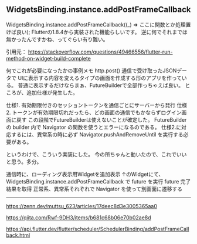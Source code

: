 

## WidgetsBinding.instance.addPostFrameCallback


WidgetsBinding.instance.addPostFrameCallback((_) => ここに関数とか処理置けば良い);
Flutterの1.8.4から実装された機能らしいです。
逆に何でそれまでは無かったんですかね、ってぐらい有り難い。

引用元：
https://stackoverflow.com/questions/49466556/flutter-run-method-on-widget-build-complete

何でこれが必要になったかの事例メモ
http.post() 通信で受け取ったJSONデータで
UIに表示する内容を変えるタイプの画面を作成する形のアプリを作っている。
普通に表示するだけならまぁ、FutureBuilderで全部作っちゃえば良い。
ところが、追加仕様が発生した。

仕様1. 有効期限付きのセッショントークンを通信ごとにサーバーから発行
仕様2. トークンが有効期限切れだったら、どの画面の通信でもかならずログイン画面に戻す
この段階でFutureBuilderは使えないことが確定した。
FutureBuilderの builder 内で Navigator の関数を使うとエラーになるのである。
仕様2.に対応するには、異常系の時に必ず Navigator.pushAndRemoveUntil を実行する必要がある。

というわけで、こういう実装にした。
今の所ちゃんと動いたので、これでいいと思う。多分。

通信時に、ローディング表示用Widgetを追加表示
↑のWidgetにて、WidgetsBinding.instance.addPostFrameCallback で future を実行
future 完了結果を取得
正常系、異常系それぞれで Navigator を使って別画面に遷移する

---

https://zenn.dev/muttsu_623/articles/17deec8d3e3005365aa0

https://qiita.com/Rwf-9DH3/items/b681c68b06e70b02ae8d

https://api.flutter.dev/flutter/scheduler/SchedulerBinding/addPostFrameCallback.html